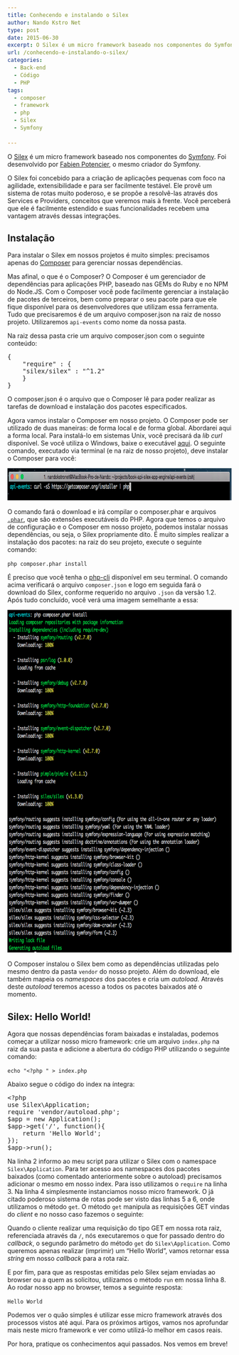 ```yaml
---
title: Conhecendo e instalando o Silex
author: Nando Kstro Net
type: post
date: 2015-06-30
excerpt: O Silex é um micro framework baseado nos componentes do Symfony, criado por Fabien Potencier e concebido para a criação de aplicações pequenas com foco na agilidade, extensibilidade e para ser facilmente testável.
url: /conhecendo-e-instalando-o-silex/
categories:
  - Back-end
  - Código
  - PHP
tags:
  - composer
  - framework
  - php
  - Silex
  - Symfony

---
```

O <a href="http://silex.sensiolabs.org/" target="_blank">Silex</a> é um micro framework baseado nos componentes do <a href="http://symfony.com/" target="_blank">Symfony</a>. Foi desenvolvido por <a href="http://fabien.potencier.org/" target="_blank">Fabien Potencier</a>, o mesmo criador do Symfony.

O Silex foi concebido para a criação de aplicações pequenas com foco na agilidade, extensibilidade e para ser facilmente testável. Ele provê um sistema de rotas muito poderoso, e se propõe a resolvê-las através dos Services e Providers, conceitos que veremos mais à frente. Você perceberá que ele é facilmente estendido e suas funcionalidades recebem uma vantagem através dessas integrações.

## Instalação

Para instalar o Silex em nossos projetos é muito simples: precisamos apenas do <a href="https://getcomposer.org" target="_blank">Composer</a> para gerenciar nossas dependências.

Mas afinal, o que é o Composer? O Composer é um gerenciador de dependências para aplicações PHP, baseado nas GEMs do Ruby e no NPM do Node.JS. Com o Composer você pode facilmente gerenciar a instalação de pacotes de terceiros, bem como preparar o seu pacote para que ele fique disponível para os desenvolvedores que utilizam essa ferramenta. Tudo que precisaremos é de um arquivo composer.json na raiz de nosso projeto. Utilizaremos `api-events` como nome da nossa pasta.

Na raiz dessa pasta crie um arquivo composer.json com o seguinte conteúdo:

<pre class="lang-json">{
    "require" : {
	"silex/silex" : "^1.2"
    }
}
</pre>

O composer.json é o arquivo que o Composer lê para poder realizar as tarefas de download e instalação dos pacotes especificados.

Agora vamos instalar o Composer em nosso projeto. O Composer pode ser utilizado de duas maneiras: de forma local e de forma global. Abordarei aqui a forma local. Para instalá-lo em sistemas Unix, você precisará da _lib curl_ disponível. Se você utiliza o Windows, baixe o executável <a href="https://getcomposer.org/Composer-Setup.exe" target="_blank">aqui</a>. O seguinte comando, executado via terminal (e na raiz de nosso projeto), deve instalar o Composer para você:

[<img class="alignnone wp-image-49783 size-full" src="https://raw.githubusercontent.com/diegoeis/tableless-static-images/master/2015/06/curl-composer.png" alt="Curl Composer" width="902" height="72" />][1]

O comando fará o download e irá compilar o composer.phar e arquivos [`.phar`][2], que são extensões executáveis do PHP. Agora que temos o arquivo de configuração e o Composer em nosso projeto, podemos instalar nossas dependências, ou seja, o Silex propriamente dito. É muito simples realizar a instalação dos pacotes: na raiz do seu projeto, execute o seguinte comando:

`php composer.phar install`

É preciso que você tenha o <a href="http://www.php-cli.com/" target="_blank">php-cli</a> disponível em seu terminal. O comando acima verificará o arquivo `composer.json` e logo em seguida fará o download do Silex, conforme requerido no arquivo `.json` da versão 1.2. Após tudo concluído, você verá uma imagem semelhante a essa:

[<img class="alignnone wp-image-49784 size-full" src="https://raw.githubusercontent.com/diegoeis/tableless-static-images/master/2015/06/packages-installed.png" alt="Silex - Packages instalados" width="742" height="769" />][3]

O Composer instalou o Silex bem como as dependências utilizadas pelo mesmo dentro da pasta `vendor` do nosso projeto. Além do download, ele também mapeia os _namespaces_ dos pacotes e cria um _autoload._ Através deste _autoload_ teremos acesso a todos os pacotes baixados até o momento.

## Silex: Hello World!

Agora que nossas dependências foram baixadas e instaladas, podemos começar a utilizar nosso micro framework: crie um arquivo `index.php` na raiz da sua pasta e adicione a abertura do código PHP utilizando o seguinte comando:

`echo "<?php " > index.php`

Abaixo segue o código do index na íntegra:

<pre class="lang-php">&lt;?php
use Silex\Application;
require 'vendor/autoload.php';
$app = new Application();
$app-&gt;get('/', function(){
	return 'Hello World';
});
$app-&gt;run();
</pre>

Na linha 2 informo ao meu script para utilizar o Silex com o namespace `Silex\Application`. Para ter acesso aos namespaces dos pacotes baixados (como comentado anteriormente sobre o autoload) precisamos adicionar o mesmo em nosso index. Para isso utilizamos o `require` na linha 3. Na linha 4 simplesmente instanciamos nosso micro framework. O já citado poderoso sistema de rotas pode ser visto das linhas 5 a 6, onde utilizamos o método `get`. O método `get` manipula as requisições GET vindas do _client_ e no nosso caso fazemos o seguinte:

Quando o cliente realizar uma requisição do tipo GET em nossa rota raiz, referenciada através da `/`, nós executaremos o que for passado dentro do _callback_, o segundo parâmetro do método `get` do `Silex\Application`. Como queremos apenas realizar (imprimir) um &#8220;Hello World&#8221;, vamos retornar essa _string_ em nosso _callback_ para a rota raiz.

E por fim, para que as respostas emitidas pelo Silex sejam enviadas ao browser ou a quem as solicitou, utilizamos o método `run` em nossa linha 8. Ao rodar nosso app no browser, temos a seguinte resposta:

`Hello World`

Podemos ver o quão simples é utilizar esse micro framework através dos processos vistos até aqui. Para os próximos artigos, vamos nos aprofundar mais neste micro framework e ver como utilizá-lo melhor em casos reais.

Por hora, pratique os conhecimentos aqui passados. Nos vemos em breve!

 [1]: https://raw.githubusercontent.com/diegoeis/tableless-static-images/master/2015/06/curl-composer.png
 [2]: http://php.net/phar
 [3]: https://raw.githubusercontent.com/diegoeis/tableless-static-images/master/2015/06/packages-installed.png